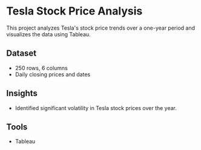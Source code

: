 
# Tesla Stock Price Analysis

This project analyzes Tesla's stock price trends over a one-year period and visualizes the data using Tableau.

## Dataset
- 250 rows, 6 columns
- Daily closing prices and dates

## Insights
- Identified significant volatility in Tesla stock prices over the year.

## Tools
- Tableau
